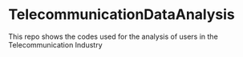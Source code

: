 # TelecommunicationDataAnalysis
This repo shows the codes used for the analysis of users in the Telecommunication Industry
